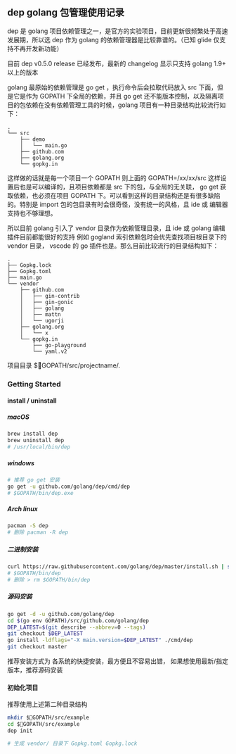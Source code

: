 ## dep golang 包管理使用记录

dep 是 golang 项目依赖管理之一，是官方的实验项目，目前更新很频繁处于高速发展期，所以选 dep 作为 golang 的依赖管理器是比较靠谱的。（已知 glide 仅支持不再开发新功能）

目前 dep v0.5.0 release 已经发布，最新的 changelog 显示只支持 golang 1.9+ 以上的版本 

golang 最原始的依赖管理是 go get ，执行命令后会拉取代码放入 src 下面，但是它是作为 GOPATH 下全局的依赖，并且 go get 还不能版本控制，以及隔离项目的包依赖在没有依赖管理工具的时候，golang 项目有一种目录结构比较流行如下：

``` golang
.
└── src
    ├── demo
    │   └── main.go
    ├── github.com
    ├── golang.org
    └── gopkg.in

```

这样做的话就是每一个项目一个 GOPATH 则上面的 GOPATH=/xx/xx/src 这样设置后也是可以编译的，且项目依赖都是 src 下的包，与全局的无关联， go get
获取依赖，也必须在项目 GOPATH 下。可以看到这样的目录结构还是有很多缺陷的。特别是 import 包的包目录有时会很奇怪，没有统一的风格，且 ide 或 编辑器支持也不够理想。

所以目前 golang 引入了 vendor 目录作为依赖管理目录，且 ide 或 golang 编辑插件目前都能很好的支持 例如 gogland 索引依赖包时会优先查找项目根目录下的 vendor 目录， vscode 的 go 插件也是。那么目前比较流行的目录结构如下：

```golang
.
├── Gopkg.lock
├── Gopkg.toml
├── main.go
└── vendor
    ├── github.com
    │   ├── gin-contrib
    │   ├── gin-gonic
    │   ├── golang
    │   ├── mattn
    │   └── ugorji
    ├── golang.org
    │   └── x
    └── gopkg.in
        ├── go-playground
        └── yaml.v2

```
项目目录 $GOPATH/src/projectname/.

### Getting Started

#### install / uninstall

##### macOS

``` sh
brew install dep
brew uninstall dep
# /usr/local/bin/dep
```

##### windows

``` sh
# 推荐 go get 安装
go get -u github.com/golang/dep/cmd/dep
# $GOPATH/bin/dep.exe
```

##### Arch linux

```sh
pacman -S dep
# 删除 pacman -R dep
```

##### 二进制安装

``` sh
curl https://raw.githubusercontent.com/golang/dep/master/install.sh | sh
# $GOPATH/bin/dep
# 删除 > rm $GOPATH/bin/dep
```
##### 源码安装

``` sh
go get -d -u github.com/golang/dep
cd $(go env GOPATH)/src/github.com/golang/dep
DEP_LATEST=$(git describe --abbrev=0 --tags)
git checkout $DEP_LATEST
go install -ldflags="-X main.version=$DEP_LATEST" ./cmd/dep
git checkout master
```

推荐安装方式为 各系统的快捷安装，最方便且不容易出错， 如果想使用最新/指定版本，推荐源码安装

#### 初始化项目

推荐使用上述第二种目录结构 

``` sh
mkdir $GOPATH/src/example
cd $GOPATH/src/example
dep init

# 生成 vendor/ 目录下 Gopkg.toml Gopkg.lock
```


